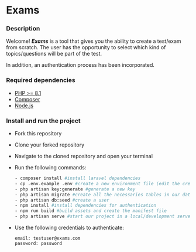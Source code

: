 # Exams

### Description

Welcome! ***Exams*** is a tool that gives you the ability to create a test/exam from scratch. The user has the opportunity to select which kind of topics/questions will be part of the test. 

In addition, an authentication process has been incorporated.

### Required dependencies

- [PHP >= 8.1](https://www.php.net/downloads.php)
- [Composer](https://getcomposer.org/download)
- [Node.js](https://nodejs.org/en/download)


### Install and run the project

- Fork this repository
- Clone your forked repository
- Navigate to the cloned repository and open your terminal
- Run the following commands:
    
    ```bash
    - composer install #install laravel dependencies
    - cp .env.example .env #create a new environment file (edit the created file with your database information)
    - php artisan key:generate #generate a new key
    - php artisan migrate #create all the necessaries tables in our database
    - php artisan db:seed #create a user 
    - npm install #install dependencies for authentication
    - npm run build #build assets and create the manifest file
    - php artisan serve #start our project in a local/development server

    ``` 
- Use the following credentials to authenticate:

    ```
    email: testuser@exams.com
    password: password
    ```
